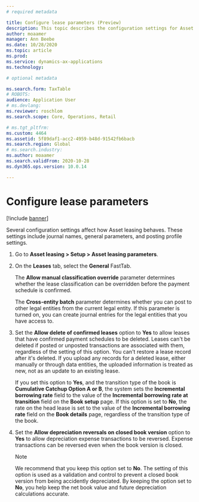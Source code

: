 ```yaml
---
# required metadata

title: Configure lease parameters (Preview)
description: This topic describes the configuration settings for Asset leasing, such as security information and accounting settings.
author: moaamer
manager: Ann Beebe
ms.date: 10/28/2020
ms.topic: article
ms.prod: 
ms.service: dynamics-ax-applications
ms.technology: 

# optional metadata

ms.search.form: TaxTable
# ROBOTS: 
audience: Application User
# ms.devlang: 
ms.reviewer: roschlom
ms.search.scope: Core, Operations, Retail

# ms.tgt_pltfrm: 
ms.custom: 4464
ms.assetid: 5f89daf1-acc2-4959-b48d-91542fb6bacb
ms.search.region: Global
# ms.search.industry: 
ms.author: moaamer
ms.search.validFrom: 2020-10-28
ms.dyn365.ops.version: 10.0.14

---
```


# Configure lease parameters

[!include [banner](../includes/banner.md)]

Several configuration settings affect how Asset leasing behaves. These settings include journal names, general parameters, and posting profile settings.

1. Go to **Asset leasing \> Setup \> Asset leasing parameters**.
2. On the **Leases** tab, select the **General** FastTab.

    The **Allow manual classification override** parameter determines whether the lease classification can be overridden before the payment schedule is confirmed.

    The **Cross-entity batch** parameter determines whether you can post to other legal entities from the current legal entity. If this parameter is turned on, you can create journal entries for the legal entities that you have access to.

3. Set the **Allow delete of confirmed leases** option to **Yes** to allow leases that have confirmed payment schedules to be deleted. Leases can't be deleted if posted or unposted transactions are associated with them, regardless of the setting of this option. You can't restore a lease record after it's deleted. If you upload any records for a deleted lease, either manually or through data entities, the uploaded information is treated as new, not as an update to an existing lease.

    If you set this option to **Yes**, and the transition type of the book is **Cumulative Catchup Option A or B**, the system sets the **Incremental borrowing rate** field to the value of the **Incremental borrowing rate at transition** field on the **Book setup** page. If this option is set to **No**, the rate on the head lease is set to the value of the **Incremental borrowing rate** field on the **Book details** page, regardless of the transition type of the book.

4. Set the **Allow depreciation reversals on closed book version** option to **Yes** to allow depreciation expense transactions to be reversed. Expense transactions can be reversed even when the book version is closed.

    > [!NOTE]
    > We recommend that you keep this option set to **No**. The setting of this option is used as a validation and control to prevent a closed book version from being accidently depreciated. By keeping the option set to **No**, you help keep the net book value and future depreciation calculations accurate.
